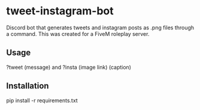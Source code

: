# tweet-instagram-bot
Discord bot that generates tweets and instagram posts as .png files through a command. This was created for a FiveM roleplay server.

## Usage
?tweet (message) and ?insta (image link) (caption)

## Installation
pip install -r requirements.txt
